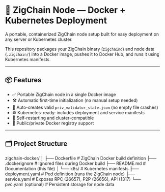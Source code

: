# 🚀 ZigChain Node — Docker + Kubernetes Deployment

A portable, containerized ZigChain node setup built for easy deployment on any server or Kubernetes cluster.

This repository packages your ZigChain binary (`zigchaind`) and node data (`.zigchain/`) into a Docker image, 
pushes it to Docker Hub, and runs it using Kubernetes manifests.

---

## 📦 Features

- ✅ Portable ZigChain node in a single Docker image  
- 🛠️ Automatic first-time initialization (no manual setup needed)  
- 💾 Auto-creates valid `priv_validator_state.json` (no empty file crashes)  
- ☸️ Kubernetes-ready: includes deployment and service manifests  
- 🔁 Self-restarting and cluster-compatible  
- 🔐 Public/private Docker registry support

---

## 🗂️ Project Structure

zigchain-docker/
│
├── Dockerfile # ZigChain Docker build definition
├── .dockerignore # Ignored files during Docker build
├── README.md # Documentation (this file)
│
└── k8s/ # Kubernetes manifests
├── deployment.yaml # Pod definition (runs the ZigChain node)
├── service.yaml # Exposes RPC (26657), P2P (26656), API (1317)
└── pvc.yaml (optional) # Persistent storage for node data
